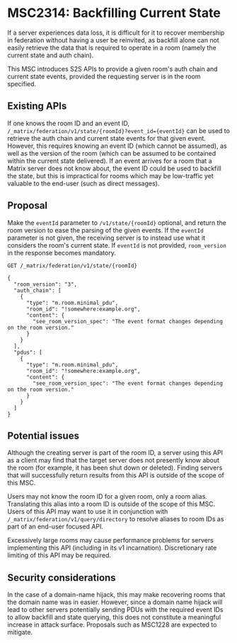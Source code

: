 # MSC2314: Backfilling Current State

If a server experiences data loss, it is difficult for it to recover membership
in federation without having a user be reinvited, as backfill alone can not
easily retrieve the data that is required to operate in a room (namely the
current state and auth chain).

This MSC introduces S2S APIs to provide a given room's auth chain and current
state events, provided the requesting server is in the room specified.

## Existing APIs

If one knows the room ID and an event ID,
`/_matrix/federation/v1/state/{roomId}?event_id={eventId}` can be used to
retrieve the auth chain and current state events for that given event. However,
this requires knowing an event ID (which cannot be assumed), as well as the
version of the room (which can be assumed to be contained within the current
state delivered). If an event arrives for a room that a Matrix server does not
know about, the event ID could be used to backfill the state, but this is
impractical for rooms which may be low-traffic yet valuable to the end-user
(such as direct messages).

## Proposal

Make the `eventId` parameter to `/v1/state/{roomId}` optional, and return the
room version to ease the parsing of the given events. If the `eventId` parameter
is not given, the receiving server is to instead use what it considers the
room's current state. If `eventId` is not provided, `room_version` in the
response becomes mandatory.

```
GET /_matrix/federation/v1/state/{roomId}

{
  "room_version": "3",
  "auth_chain": [
    {
      "type": "m.room.minimal_pdu",
      "room_id": "!somewhere:example.org",
      "content": {
        "see_room_version_spec": "The event format changes depending on the room version."
      }
    }
  ],
  "pdus": [
    {
      "type": "m.room.minimal_pdu",
      "room_id": "!somewhere:example.org",
      "content": {
        "see_room_version_spec": "The event format changes depending on the room version."
      }
    }
  ]
}
```

## Potential issues

Although the creating server is part of the room ID, a server using this API as
a client may find that the target server does not presently know about the room
(for example, it has been shut down or deleted). Finding servers that will
successfully return results from this API is outside of the scope of this MSC.

Users may not know the room ID for a given room, only a room alias. Translating
this alias into a room ID is outside of the scope of this MSC. Users of this API
may want to use it in conjunction with `/_matrix/federation/v1/query/directory`
to resolve aliases to room IDs as part of an end-user focused API.

Excessively large rooms may cause performance problems for servers implementing
this API (including in its v1 incarnation). Discretionary rate limiting of this
API may be required.

## Security considerations

In the case of a domain-name hijack, this may make recovering rooms that the
domain name was in easier. However, since a domain name hijack will lead to
other servers potentially sending PDUs with the required event IDs to allow
backfill and state querying, this does not constitute a meaningful increase in
attack surface. Proposals such as MSC1228 are expected to mitigate.
